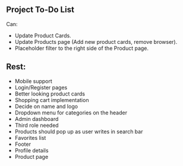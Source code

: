 ## Project To-Do List

Can:
* Update Product Cards.
* Update Products page (Add new product cards, remove browser).
* Placeholder filter to the right side of the Product page.
  
## Rest:

* Mobile support
* Login/Register pages
* Better looking product cards
* Shopping cart implementation
* Decide on name and logo
* Dropdown menu for categories on the header
* Admin dashboard
* Third role needed
* Products should pop up as user writes in search bar
* Favorites list
* Footer
* Profile details
* Product page

